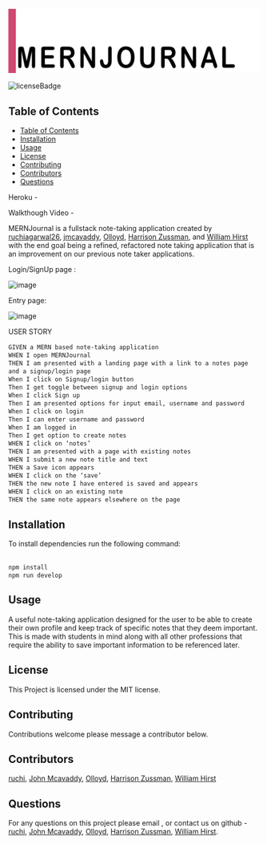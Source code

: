 ![Application Logo](./assets/MERNJournal-1.png)

![licenseBadge](https://img.shields.io/badge/License-MIT-red)

## Table of Contents

- [Table of Contents](#table-of-contents)
- [Installation](#installation)
- [Usage](#usage)
- [License](#license)
- [Contributing](#contributing)
- [Contributors](#contributors)
- [Questions](#questions)


Heroku -

Walkthough Video -

MERNJournal is a fullstack note-taking application created by [ruchiagarwal26](https://github.com/ruchiagarwal26), [jmcavaddy](https://github.com/jmcavaddy), [Olloyd](https://github.com/Olloyd321),  [Harrison Zussman](https://github.com/HarrisonZussman), and [William Hirst](https://github.com/FreeWill201) with the end goal being a refined, refactored note taking application that is an improvement on our previous note taker applications.

Login/SignUp page :

![image](https://github.com/jmcavaddy/MERNJournal-II/assets/115508901/8fb5935b-c30d-4a84-ac00-b97b99e38c5d)

Entry page:

![image](https://github.com/jmcavaddy/MERNJournal-II/assets/115508901/56074934-13e2-4d2a-a4b4-944d4638811b)


USER STORY 
```
GIVEN a MERN based note-taking application
WHEN I open MERNJournal 
THEN I am presented with a landing page with a link to a notes page and a signup/login page
When I click on Signup/login button
Then I get toggle between signup and login options
When I click Sign up
Then I am presented options for input email, username and password
When I click on login
Then I can enter username and password
When I am logged in
Then I get option to create notes
WHEN I click on ‘notes’
THEN I am presented with a page with existing notes 
WHEN I submit a new note title and text
THEN a Save icon appears 
WHEN I click on the ‘save’
THEN the new note I have entered is saved and appears 
WHEN I click on an existing note
THEN the same note appears elsewhere on the page
```


## Installation 

To install dependencies run the following command: 

```

npm install
npm run develop

```

## Usage 

A useful note-taking application designed for the user to be able to create their own profile and keep track of specific notes that they deem important. This is made with students in mind along with all other professions that require the ability to save important information to be referenced later. 

## License 
  
This Project is licensed under the MIT license.

## Contributing

Contributions welcome please message a contributor below.

## Contributors

[ruchi](https://github.com/ruchiagarwal26), [John Mcavaddy](https://github.com/jmcavaddy), [Olloyd](https://github.com/Olloyd321), [Harrison Zussman](https://github.com/HarrisonZussman), [William Hirst](https://github.com/FreeWill201)

<!-- 
## Tests
To perform tests run the following command: 
```
npm test
```
-->

## Questions

For any questions on this project please email , or contact us on github - [ruchi](https://github.com/ruchiagarwal26), [John Mcavaddy](https://github.com/jmcavaddy), [Olloyd](https://github.com/Olloyd321), [Harrison Zussman](https://github.com/HarrisonZussman), [William Hirst](https://github.com/FreeWill201).
